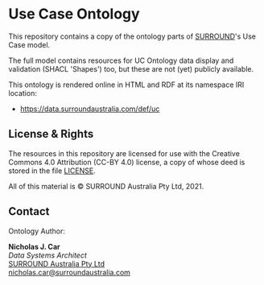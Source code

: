 # Use Case Ontology

This repository contains a copy of the ontology parts of [SURROUND](http://surroundaustralia.com)'s Use Case model.

The full model contains resources for UC Ontology data display and validation (SHACL 'Shapes') too, but these are not (yet) publicly available.

This ontology is rendered online in HTML and RDF at its namespace IRI location:

* <https://data.surroundaustralia.com/def/uc>

## License & Rights

The resources in this repository are licensed for use with the Creative Commons 4.0 Attribution (CC-BY 4.0) license, a copy of whose deed is stored in the file [LICENSE](LICENSE).

All of this material is &copy; SURROUND Australia Pty Ltd, 2021.

## Contact

Ontology Author:  

**Nicholas J. Car**  
*Data Systems Architect*  
[SURROUND Australia Pty Ltd](http://surroundaustralia.com)  
<nicholas.car@surroundaustralia.com>

